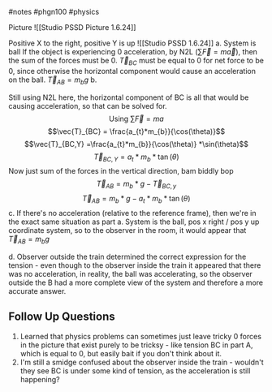#notes #phgn100 #physics

Picture
![[Studio PSSD Picture 1.6.24]]

Positive X to the right, positive Y is up
![[Studio PSSD 1.6.24]]
a.	System is ball
	If the object is experiencing 0 acceleration, by N2L ($\sum\limits\vec{F}=m\vec{a}$), then the sum of the forces must be 0. $\vec{T}_{BC}$ must be equal to 0 for net force to be 0, since otherwise the horizontal component would cause an acceleration on the ball.
	$\vec{T}_{AB}= m_{b}g$
b. 

Still using N2L here, the horizontal component of BC is all that would be causing acceleration, so that can be solved for.
$$\text{Using }\sum\limits \vec{F}=ma$$
$$\vec{T}_{BC} = \frac{a_{t}*m_{b}}{\cos(\theta)}$$
$$\vec{T}_{BC,Y} =\frac{a_{t}*m_{b}}{\cos(\theta)} *\sin(\theta)$$
$$\vec{T}_{BC,Y} = a_{t}*m_{b}*\tan(\theta)$$
Now just sum of the forces in the vertical direction, bam biddly bop
$$\vec{T}_{AB}=m_{b}*g - \vec{T}_{BC,y} $$
$$\vec{T}_{AB}=m_{b}*g - a_{t}*m_{b}*\tan(\theta)$$
c. 
If there's no acceleration (relative to the reference frame), then we're in the exact same situation as part a. System is the ball, pos x right / pos y up coordinate system, so to the observer in the room, it would appear that $\vec{T}_{AB} = m_{b}g$

d. Observer outside the train determined the correct expression for the tension - even though to the observer inside the train it appeared that there was no acceleration, in reality, the ball was accelerating, so the observer outside the B had a more complete view of the system and therefore a more accurate answer. 

## Follow Up Questions
1. Learned that physics problems can sometimes just leave tricky 0 forces in the picture that exist purely to be tricksy - like tension BC in part A, which is equal to 0, but easily bait if you don't think about it.
2. I'm still a smidge confused about the observer inside the train - wouldn't they see BC  is under some kind of tension, as the acceleration is still happening? 